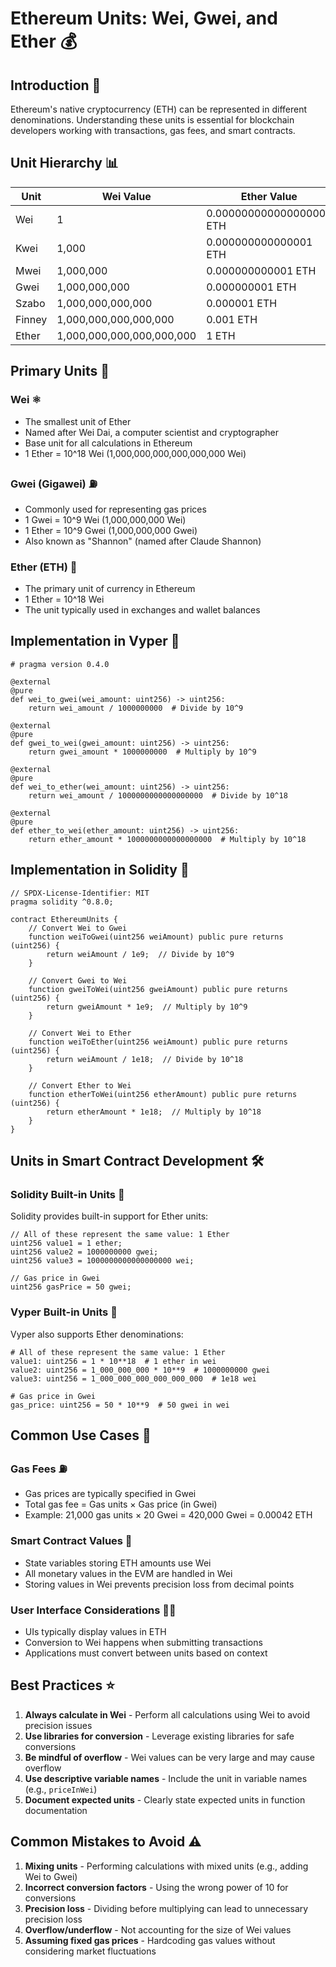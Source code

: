# Ethereum Units: Wei, Gwei, and Ether 💰

## Introduction 🌟
Ethereum's native cryptocurrency (ETH) can be represented in different denominations. Understanding these units is essential for blockchain developers working with transactions, gas fees, and smart contracts.

## Unit Hierarchy 📊

| Unit | Wei Value | Ether Value |
|------|-----------|-------------|
| Wei | 1 | 0.000000000000000001 ETH |
| Kwei | 1,000 | 0.000000000000001 ETH |
| Mwei | 1,000,000 | 0.000000000001 ETH |
| Gwei | 1,000,000,000 | 0.000000001 ETH |
| Szabo | 1,000,000,000,000 | 0.000001 ETH |
| Finney | 1,000,000,000,000,000 | 0.001 ETH |
| Ether | 1,000,000,000,000,000,000 | 1 ETH |

## Primary Units 🔑

### Wei ⚛️
- The smallest unit of Ether
- Named after Wei Dai, a computer scientist and cryptographer
- Base unit for all calculations in Ethereum
- 1 Ether = 10^18 Wei (1,000,000,000,000,000,000 Wei)

### Gwei (Gigawei) ⛽
- Commonly used for representing gas prices
- 1 Gwei = 10^9 Wei (1,000,000,000 Wei)
- 1 Ether = 10^9 Gwei (1,000,000,000 Gwei)
- Also known as "Shannon" (named after Claude Shannon)

### Ether (ETH) 💎
- The primary unit of currency in Ethereum
- 1 Ether = 10^18 Wei
- The unit typically used in exchanges and wallet balances

## Implementation in Vyper 🐍

```vyper
# pragma version 0.4.0

@external
@pure
def wei_to_gwei(wei_amount: uint256) -> uint256:
    return wei_amount / 1000000000  # Divide by 10^9

@external
@pure
def gwei_to_wei(gwei_amount: uint256) -> uint256:
    return gwei_amount * 1000000000  # Multiply by 10^9

@external
@pure
def wei_to_ether(wei_amount: uint256) -> uint256:
    return wei_amount / 1000000000000000000  # Divide by 10^18

@external
@pure
def ether_to_wei(ether_amount: uint256) -> uint256:
    return ether_amount * 1000000000000000000  # Multiply by 10^18
```

## Implementation in Solidity 💎

```solidity
// SPDX-License-Identifier: MIT
pragma solidity ^0.8.0;

contract EthereumUnits {
    // Convert Wei to Gwei
    function weiToGwei(uint256 weiAmount) public pure returns (uint256) {
        return weiAmount / 1e9;  // Divide by 10^9
    }
    
    // Convert Gwei to Wei
    function gweiToWei(uint256 gweiAmount) public pure returns (uint256) {
        return gweiAmount * 1e9;  // Multiply by 10^9
    }
    
    // Convert Wei to Ether
    function weiToEther(uint256 weiAmount) public pure returns (uint256) {
        return weiAmount / 1e18;  // Divide by 10^18
    }
    
    // Convert Ether to Wei
    function etherToWei(uint256 etherAmount) public pure returns (uint256) {
        return etherAmount * 1e18;  // Multiply by 10^18
    }
}
```

## Units in Smart Contract Development 🛠️

### Solidity Built-in Units 🔧

Solidity provides built-in support for Ether units:

```solidity
// All of these represent the same value: 1 Ether
uint256 value1 = 1 ether;
uint256 value2 = 1000000000 gwei;
uint256 value3 = 1000000000000000000 wei;

// Gas price in Gwei
uint256 gasPrice = 50 gwei;
```

### Vyper Built-in Units 🐍

Vyper also supports Ether denominations:

```vyper
# All of these represent the same value: 1 Ether
value1: uint256 = 1 * 10**18  # 1 ether in wei
value2: uint256 = 1_000_000_000 * 10**9  # 1000000000 gwei
value3: uint256 = 1_000_000_000_000_000_000  # 1e18 wei

# Gas price in Gwei
gas_price: uint256 = 50 * 10**9  # 50 gwei in wei
```

## Common Use Cases 🔄

### Gas Fees ⛽
- Gas prices are typically specified in Gwei
- Total gas fee = Gas units × Gas price (in Gwei)
- Example: 21,000 gas units × 20 Gwei = 420,000 Gwei = 0.00042 ETH

### Smart Contract Values 📝
- State variables storing ETH amounts use Wei
- All monetary values in the EVM are handled in Wei
- Storing values in Wei prevents precision loss from decimal points

### User Interface Considerations 👨‍💻
- UIs typically display values in ETH
- Conversion to Wei happens when submitting transactions
- Applications must convert between units based on context

## Best Practices ⭐

1. **Always calculate in Wei** - Perform all calculations using Wei to avoid precision issues
2. **Use libraries for conversion** - Leverage existing libraries for safe conversions
3. **Be mindful of overflow** - Wei values can be very large and may cause overflow
4. **Use descriptive variable names** - Include the unit in variable names (e.g., `priceInWei`)
5. **Document expected units** - Clearly state expected units in function documentation

## Common Mistakes to Avoid ⚠️

1. **Mixing units** - Performing calculations with mixed units (e.g., adding Wei to Gwei)
2. **Incorrect conversion factors** - Using the wrong power of 10 for conversions
3. **Precision loss** - Dividing before multiplying can lead to unnecessary precision loss
4. **Overflow/underflow** - Not accounting for the size of Wei values
5. **Assuming fixed gas prices** - Hardcoding gas values without considering market fluctuations